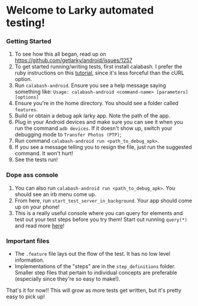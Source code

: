 # Welcome to Larky automated testing!

### Getting Started

1. To see how this all began, read up on https://github.com/getlarky/android/issues/1257
1. To get started running/writing tests, first install calabash. I prefer the ruby instructions on this [tutorial](https://bitbar.com/how-to-setup-and-get-started-with-calabash/), since it's less forceful than the cURL option.
1. Run `calabash-android`. Ensure you see a help message saying something like: `Usage: calabash-android <command-name> [parameters] [options]`
1. Ensure you're in the home directory. You should see a folder called `features`.
1. Build or obtain a debug apk larky app. Note the path of the app.
1. Plug in your Android devices and make sure you can see it when you run the command `adb devices`. If it doesn't show up, switch your debugging mode to `Transfer Photos (PTP)`;
1. Run command `calabash-android run <path_to_debug_apk>`.
1. If you see a message telling you to resign the file, just run the suggested command. It won't hurt!
1. See the tests run!

### Dope ass console

1. You can also run `calabash-android run <path_to_debug_apk>`. You should see an irb menu come up.
1. From here, run `start_test_server_in_background`. Your app should come up on your phone!
1. This is a really useful console where you can query for elements and test out your test steps before you try them! Start out running `query(*)` and read more [here](https://blog.testmunk.com/a-guide-to-automate-ui-testing-for-phonegap-cordova-apps/)!

### Important files

- The `.feature` file lays out the flow of the test. It has no low level information.
- Implementations of the "steps" are in the `step_definitions` folder. Smaller step files that pertain to individual concepts are preferable (especially since they're so easy to make!).

That's it for now!! This will grow as more tests get written, but it's pretty easy to pick up!